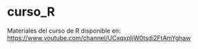 # curso_R
Materiales del curso de R disponible en: https://www.youtube.com/channel/UCxqxpIjW0tsdi2FtAmYghaw
